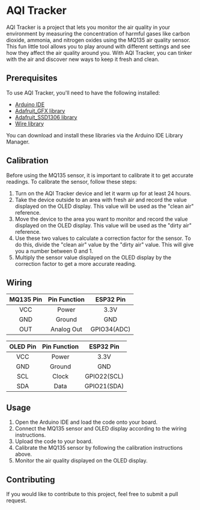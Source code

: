 # AQI Tracker

AQI Tracker is a project that lets you monitor the air quality in your environment by measuring the concentration of harmful gases like carbon dioxide, ammonia, and nitrogen oxides using the MQ135 air quality sensor. This fun little tool allows you to play around with different settings and see how they affect the air quality around you. With AQI Tracker, you can tinker with the air and discover new ways to keep it fresh and clean.


## Prerequisites

To use AQI Tracker, you'll need to have the following installed:

- [Arduino IDE](https://www.arduino.cc/en/software)
- [Adafruit_GFX library](https://github.com/adafruit/Adafruit-GFX-Library)
- [Adafruit_SSD1306 library](https://github.com/adafruit/Adafruit_SSD1306)
- [Wire library](https://www.arduino.cc/en/reference/wire)

You can download and install these libraries via the Arduino IDE Library Manager.

## Calibration

Before using the MQ135 sensor, it is important to calibrate it to get accurate readings. To calibrate the sensor, follow these steps:

1. Turn on the AQI Tracker device and let it warm up for at least 24 hours.
2. Take the device outside to an area with fresh air and record the value displayed on the OLED display. This value will be used as the "clean air" reference.
3. Move the device to the area you want to monitor and record the value displayed on the OLED display. This value will be used as the "dirty air" reference.
4. Use these two values to calculate a correction factor for the sensor. To do this, divide the "clean air" value by the "dirty air" value. This will give you a number between 0 and 1.
5. Multiply the sensor value displayed on the OLED display by the correction factor to get a more accurate reading.

## Wiring

| MQ135 Pin | Pin Function | ESP32 Pin |
|:---------:|:-----------:|:---------:|
| VCC       | Power       | 3.3V      |
| GND       | Ground      | GND       |
| OUT       | Analog Out  | GPIO34(ADC)    |

| OLED Pin | Pin Function | ESP32 Pin |
|:--------:|:-----------:|:---------:|
| VCC      | Power       | 3.3V      |
| GND      | Ground      | GND       |
| SCL      | Clock       | GPIO22(SCL)    |
| SDA      | Data        | GPIO21(SDA)    |

## Usage

1. Open the Arduino IDE and load the code onto your board.
2. Connect the MQ135 sensor and OLED display according to the wiring instructions.
3. Upload the code to your board.
4. Calibrate the MQ135 sensor by following the calibration instructions above.
5. Monitor the air quality displayed on the OLED display.

## Contributing

If you would like to contribute to this project, feel free to submit a pull request.

